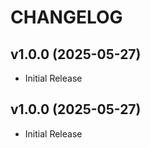 # CHANGELOG

<!-- version list -->

## v1.0.0 (2025-05-27)

- Initial Release

## v1.0.0 (2025-05-27)

- Initial Release
